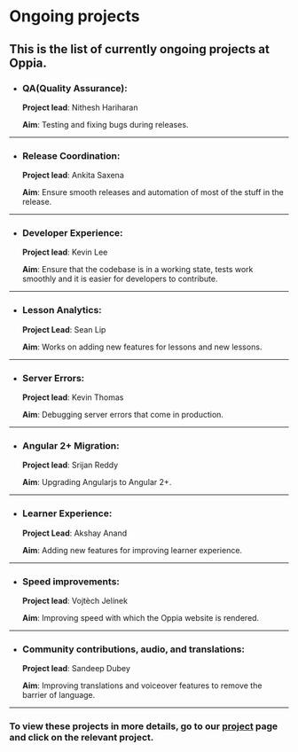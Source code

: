 # Ongoing projects

## **This is the list of currently ongoing projects at Oppia.**


* ### QA(Quality Assurance):
     **Project lead**: Nithesh Hariharan

     **Aim**: Testing and fixing bugs during releases.

***

* ### Release Coordination: 
     **Project lead**: Ankita Saxena

     **Aim**: Ensure smooth releases and automation of most of the stuff in the release.

***

* ### Developer Experience: 
     **Project lead**: Kevin Lee

     **Aim**: Ensure that the codebase is in a working state, tests work smoothly and it is easier for developers to contribute.

***

* ### Lesson Analytics:
     **Project Lead**: Sean Lip

     **Aim**: Works on adding new features for lessons and new lessons.

***

* ### Server Errors: 
     **Project lead**: Kevin Thomas

     **Aim**: Debugging server errors that come in production.

***

* ### Angular 2+ Migration:
     **Project lead**: Srijan Reddy

     **Aim**: Upgrading Angularjs to Angular 2+.

***

* ### Learner Experience: 
     **Project Lead**: Akshay Anand

     **Aim**: Adding new features for improving learner experience.

***

* ### Speed improvements: 
     **Project lead**: Vojtèch Jelínek

     **Aim**: Improving speed with which the Oppia website is rendered.

***

* ### Community contributions, audio, and translations:
     **Project lead**: Sandeep Dubey

     **Aim**: Improving translations and voiceover features to remove the barrier of language.

***

### To view these projects in more details, go to our [project](https://github.com/oppia/oppia/projects) page and click on the relevant project.

